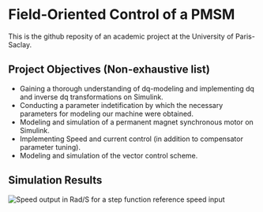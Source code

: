 # Field-Oriented Control of a PMSM
This is the github reposity of an academic project at the University of Paris-Saclay.

## Project Objectives (Non-exhaustive list)
- Gaining a thorough understanding of dq-modeling and implementing dq and inverse dq transformations on Simulink.
- Conducting a parameter indetification by which the necessary parameters for modeling our machine were obtained.
- Modeling and simulation of a permanent magnet synchronous motor on Simulink.
- Implementing Speed and current control (in addition to compensator parameter tuning).
- Modeling and simulation of the vector control scheme.
## Simulation Results
![Speed output in Rad/S for a step function reference speed input](https://github.com/AHZ456/Vector-Control-of-a-PMSM/assets/83831043/c08b04e4-d315-4f61-aff0-5fef7eeaad6e)
